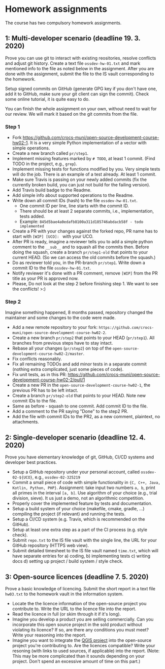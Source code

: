 # Homework assignments

The course has two compulsory homework assignments.

## 1: Multi-developer scenario (deadline 19. 3. 2020)

Prove you can use git to interact with existing reositories, resolve conflicts and adjust git history.
Create a text file `ossdev-hw-01.txt` and mark mentioned info to the file as noted below in the assignment. 
After you are done with the assignment, submit the file to the IS vault corresponding to the homework.

Setup signed commits on GitHub (generate GPG key if you don't have one, add it to GitHub, make sure your git client can sign the commit). Check some online tutorial, it is quite easy to do.

You can finish the whole assignment on your own, without need to wait for our review. We will mark it based on the git commits from the file. 

### Step 1

- Fork https://github.com/crocs-muni/open-source-development-course-hw02-1. It is a very simple Python implementation of a vector with simple operations.
- Create a new branch called `pr/step1`.
- Implement missing features marked by `# TODO`, at least 1 commit. (Find TODO in the project, e.g., `grep`).
- Implement missing tests for functions modified by you. Very simple tests will do the job. There is an example of a test already. At least 1 commit.
- Make sure Travis is passing on your newly added commits (fix the currently broken build, you can just not build for the failing version).
- Add Travis build badge to the Readme.
- Add simple info about supported operations to the Readme.
- Write down all commit IDs (hash) to the file `ossdev-hw-01.txt`. 
  - One commit ID per line, line starts with the commit ID.
  - There should be at least 2 separate commits, i.e., implementation, tests added.
  - Example: `845d5bae4a0edafb8100a311d185746abdacb58f - todo implemented` 
- Create a PR with your changes against the forked repo, PR name has to start with `[WIP] [UCO]: ` with your UCO.
- After PR is ready, imagine a reviewer tells you to add a simple python comment to the `__sub__` and to squash all the commits then. 
Before doing the squash, create a branch `pr/step1-old` that points to your current HEAD. (So we can access the old commits before the squash.)
- Do as reviewer told you, in the PR-branch `pr/step1`. Write down a commit ID to the file `ossdev-hw-01.txt`.
- Notify reviewer it's done with a PR comment, remove `[WIP]` from the PR title as your PR is approved now.
- Please, Do not look at the step 2 before finishing step 1. We want to see the conflicts! >:) 

### Step 2

Imagine something happened, 8 months passed, repository changed the maintainer and some changes to the code were made.

- Add a new remote repository to your fork: `https://github.com/crocs-muni/open-source-development-course-hw02-2`.
- Create a new branch `pr/step2` that points to your HEAD (`pr/step1`). All branches from previous steps have to stay intact.
- Rebase all your changes (`pr/step2`) on top of the `open-source-development-course-hw02-2/master`.
- Fix conflicts reasonably.
- Fix all remaining TODOs and add minor tests in a separate commit (nothing extra complicated, just some pieces of code).
- Fix unit tests, as in this PR: https://github.com/crocs-muni/open-source-development-course-hw02-2/pull/1
- Create a new PR in the `open-source-development-course-hw02-1`, the previous PR has to be left intact.
- Create a branch `pr/step2-old` that points to your HEAD. Note new commit IDs to the file.
- Same as before - squash to one commit. Add commit ID to the file.
- Add a comment to the PR saying "Done" to the step2 PR.
- Add the file with commit IDs to the PR2, as a new comment, plaintext, no attachments.

## 2: Single-developer scenario (deadline 12. 4. 2020)

Prove you have elementary knowledge of git, GitHub, CI/CD systems and developer best practices.

* Setup a GitHub repository under your personal account, called `ossdev-02-${UCO}`, e.g., `ossdev-02-325219`
* Commit a small piece of code with simple functionality in `{C, C++, Java, Kotlin, Python, PHP}`. Assignment: take input two numbers `a, b`, print all primes in the interval `[a, b]`. Use algorithm of your choice (e.g., trial division, sieve). It us just a demo, not an algorithmic competition.
* Properly cover the implemented feature by tests and documentation.
* Setup a build system of your choice (makefile, cmake, gradle, ...) compiling the project (if relevant) and running the tests.
* Setup a CI/CD system (e.g. Travis, which is recommended on the GitHub).
* Setup at least one extra step as a part of the CI process (e.g. style check).
* Submit `repo.txt` to the IS file vault with the single line, the URL for your GitHub repository (HTTPS web view).
* Submit detailed timesheet to the IS file vault named `time.txt`, which will have separate entries for a) coding, b) implementing tests c) writing docs d) setting up project / build system / style check. 
  
## 3: Open-source licences (deadline 7. 5. 2020)

Prove a basic knowledge of licencing. Submit the short report in a text file `hw03.txt` to the homework vault in the information system.

* Locate the the licence information of the open-source project you contribute to. Write the URL to the licence file into the report.
* Read the licence in full (or skim through it if it's long).
* Imagine you develop a product you are selling commercially. Can you incorporate this open source project in the sold product without violating its licence? If so, are there any conditions you must meet? Write your reasoning into the report.
* Imagine you want to integrate the [QGIS project](https://github.com/qgis/QGIS) into the open-source project you're contributing to. Are the licences compatible? Write your resoning (with links to used sources, if applicable) into the report. (Note: This may be more complicated than it sounds depending on your project. Don't spend an excessive amount of time on this part.)
